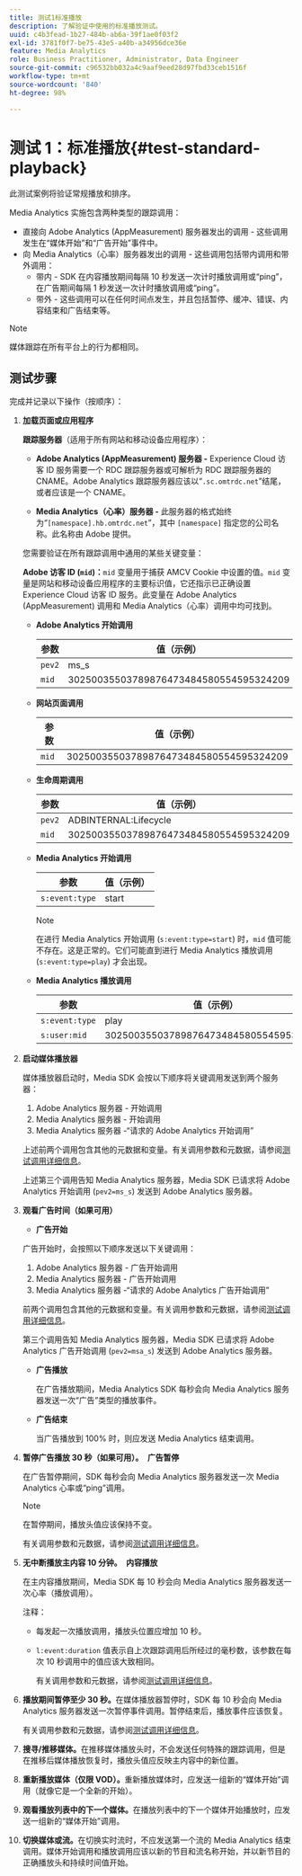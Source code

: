 ```yaml
---
title: 测试1标准播放
description: 了解验证中使用的标准播放测试。
uuid: c4b3fead-1b27-484b-ab6a-39f1ae0f03f2
exl-id: 3781f0f7-be75-43e5-a40b-a34956dce36e
feature: Media Analytics
role: Business Practitioner, Administrator, Data Engineer
source-git-commit: c96532bb032a4c9aaf9eed28d97fbd33ceb1516f
workflow-type: tm+mt
source-wordcount: '840'
ht-degree: 98%

---
```


# 测试 1：标准播放{#test-standard-playback}

此测试案例将验证常规播放和排序。

Media Analytics 实施包含两种类型的跟踪调用：
* 直接向 Adobe Analytics (AppMeasurement) 服务器发出的调用 - 这些调用发生在“媒体开始”和“广告开始”事件中。
* 向 Media Analytics（心率）服务器发出的调用 - 这些调用包括带内调用和带外调用：
   * 带内 - SDK 在内容播放期间每隔 10 秒发送一次计时播放调用或“ping”，在广告期间每隔 1 秒发送一次计时播放调用或“ping”。
   * 带外 - 这些调用可以在任何时间点发生，并且包括暂停、缓冲、错误、内容结束和广告结束等。

>[!NOTE]
>媒体跟踪在所有平台上的行为都相同。

## 测试步骤

完成并记录以下操作（按顺序）：

1. **加载页面或应用程序**

   **跟踪服务器**（适用于所有网站和移动设备应用程序）：

   * **Adobe Analytics (AppMeasurement) 服务器 -** Experience Cloud 访客 ID 服务需要一个 RDC 跟踪服务器或可解析为 RDC 跟踪服务器的 CNAME。Adobe Analytics 跟踪服务器应该以“`.sc.omtrdc.net`”结尾，或者应该是一个 CNAME。

   * **Media Analytics（心率）服务器 -** 此服务器的格式始终为“`[namespace].hb.omtrdc.net`”，其中 `[namespace]` 指定您的公司名称。此名称由 Adobe 提供。

   您需要验证在所有跟踪调用中通用的某些关键变量：

   **Adobe 访客 ID (`mid`)：**`mid` 变量用于捕获 AMCV Cookie 中设置的值。`mid` 变量是网站和移动设备应用程序的主要标识值，它还指示已正确设置 Experience Cloud 访客 ID 服务。此变量在 Adobe Analytics (AppMeasurement) 调用和 Media Analytics（心率）调用中均可找到。

   * **Adobe Analytics 开始调用**

      | 参数 | 值（示例） |
      |---|---|
      | `pev2` | ms_s |
      | `mid` | 30250035503789876473484580554595324209 |

   * **网站页面调用**

      | 参数 | 值（示例） |
      |---|---|
      | `mid` | 30250035503789876473484580554595324209 |

   * **生命周期调用**

      | 参数 | 值（示例） |
      |---|---|
      | `pev2` | ADBINTERNAL:Lifecycle |
      | `mid` | 30250035503789876473484580554595324209 |

   * **Media Analytics 开始调用**

      | 参数 | 值（示例） |
      |---|---|
      | `s:event:type` | start |

      >[!NOTE]
      >
      >在进行 Media Analytics 开始调用 (`s:event:type=start`) 时，`mid` 值可能不存在。这是正常的。它们可能直到进行 Media Analytics 播放调用 (`s:event:type=play`) 才会出现。

   * **Media Analytics 播放调用**

      | 参数 | 值（示例） |
      |---|---|
      | `s:event:type` | play |
      | `s:user:mid` | 30250035503789876473484580554595324209 |


1. **启动媒体播放器**

   媒体播放器启动时，Media SDK 会按以下顺序将关键调用发送到两个服务器：

   1. Adobe Analytics 服务器 - 开始调用
   1. Media Analytics 服务器 - 开始调用
   1. Media Analytics 服务器 -“请求的 Adobe Analytics 开始调用”

   上述前两个调用包含其他的元数据和变量。有关调用参数和元数据，请参阅[测试调用详细信息](/help/sdk-implement/validation/test-call-details.md#start-the-media-player)。

   上述第三个调用告知 Media Analytics 服务器，Media SDK 已请求将 Adobe Analytics 开始调用 (`pev2=ms_s`) 发送到 Adobe Analytics 服务器。

1. **观看广告时间（如果可用）**

   * **广告开始**

   广告开始时，会按照以下顺序发送以下关键调用：

   1. Adobe Analytics 服务器 - 广告开始调用
   1. Media Analytics 服务器 - 广告开始调用
   1. Media Analytics 服务器 -“请求的 Adobe Analytics 广告开始调用”

   前两个调用包含其他的元数据和变量。有关调用参数和元数据，请参阅[测试调用详细信息](/help/sdk-implement/validation/test-call-details.md#view-ad-playback)。

   第三个调用告知 Media Analytics 服务器，Media SDK 已请求将 Adobe Analytics 广告开始调用 (`pev2=msa_s`) 发送到 Adobe Analytics 服务器。

   * **广告播放**

      在广告播放期间，Media Analytics SDK 每秒会向 Media Analytics 服务器发送一次“广告”类型的播放事件。

   * **广告结束**

      当广告播放到 100% 时，则应发送 Media Analytics 结束调用。



1. **暂停广告播放 30 秒（如果可用）。**  **广告暂停**

   在广告暂停期间，SDK 每秒会向 Media Analytics 服务器发送一次 Media Analytics 心率或“ping”调用。

   >[!NOTE]
   >
   >在暂停期间，播放头值应该保持不变。

   有关调用参数和元数据，请参阅[测试调用详细信息](/help/sdk-implement/validation/test-call-details.md#ma-ad-pause-call)。

1. **无中断播放主内容 10 分钟。**  **内容播放**

   在主内容播放期间，Media SDK 每 10 秒会向 Media Analytics 服务器发送一次心率（播放调用）。

   注释：

   * 每发起一次播放调用，播放头位置应增加 10 秒。
   * `l:event:duration` 值表示自上次跟踪调用后所经过的毫秒数，该参数在每次 10 秒调用中的值应该大致相同。

      有关调用参数和元数据，请参阅[测试调用详细信息](/help/sdk-implement/validation/test-call-details.md#play-main-content)。

1. **播放期间暂停至少 30 秒。**&#x200B;在媒体播放器暂停时，SDK 每 10 秒会向 Media Analytics 服务器发送一次暂停事件调用。暂停结束后，播放事件应该恢复。

   有关调用参数和元数据，请参阅[测试调用详细信息](/help/sdk-implement/validation/test-call-details.md#pause-main-content)。

1. **搜寻/推移媒体。**&#x200B;在推移媒体播放头时，不会发送任何特殊的跟踪调用，但是在推移后媒体播放恢复时，播放头值应反映主内容中的新位置。

1. **重新播放媒体（仅限 VOD）。**&#x200B;重新播放媒体时，应发送一组新的“媒体开始”调用（就像它是一个全新的开始）。

1. **观看播放列表中的下一个媒体。**&#x200B;在播放列表中的下一个媒体开始播放时，应发送一组新的“媒体开始”调用。

1. **切换媒体或流。**&#x200B;在切换实时流时，不应发送第一个流的 Media Analytics 结束调用。媒体开始调用和播放调用应该以新的节目和流名称开始，并以新节目的正确播放头和持续时间值开始。
